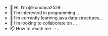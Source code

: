 - 👋 Hi, I’m @kundana2529
- 👀 I’m interested in programming...
- 🌱 I’m currently learning java data structures...
- 💞️ I’m looking to collaborate on ...
- 📫 How to reach me .
-..

<!---
kundana2529/kundana2529 is a ✨ special ✨ repository because its `README.md` (this file) appears on your GitHub profile.
You can click the Preview link to take a look at your changes.
--->
